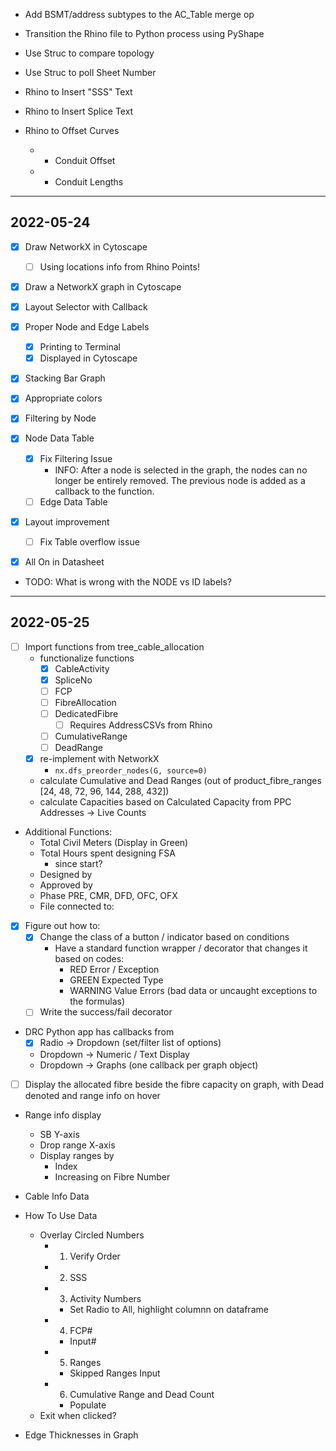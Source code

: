 - Add BSMT/address subtypes to the AC_Table merge op

- Transition the Rhino file to Python process using PyShape

- Use Struc to compare topology
- Use Struc to poll Sheet Number
- Rhino to Insert "SSS" Text
- Rhino to Insert Splice Text
- Rhino to Offset Curves
  - + Conduit Offset
  - + Conduit Lengths

---
## 2022-05-24

- [x] Draw NetworkX in Cytoscape 
  - [ ] Using locations info from Rhino Points!
- [x] Draw a NetworkX graph in Cytoscape

- [x] Layout Selector with Callback
- [x] Proper Node and Edge Labels
  - [x] Printing to Terminal
  - [x] Displayed in Cytoscape
- [x] Stacking Bar Graph
- [x] Appropriate colors
- [x] Filtering by Node

- [x] Node Data Table
  - [x] Fix Filtering Issue
    - INFO: After a node is selected in the graph, the nodes can no longer be entirely removed. The previous node is added as a callback to the function. 
  - [ ] Edge Data Table
- [x] Layout improvement
  - [ ] Fix Table overflow issue

- [x] All On in Datasheet
- TODO: What is wrong with the NODE vs ID labels?


---
## 2022-05-25

- [ ] Import functions from tree_cable_allocation
  - functionalize functions
    - [x] CableActivity
    - [x] SpliceNo
    - [ ] FCP
    - [ ] FibreAllocation
    - [ ] DedicatedFibre
      - [ ] Requires AddressCSVs from Rhino
    - [ ] CumulativeRange
    - [ ] DeadRange
  - [x] re-implement with NetworkX
    - `nx.dfs_preorder_nodes(G, source=0)`
  - calculate Cumulative and Dead Ranges (out of product_fibre_ranges [24, 48, 72, 96, 144, 288, 432])
  - calculate Capacities based on Calculated Capacity from PPC Addresses -> Live Counts

- Additional Functions:
  - Total Civil Meters (Display in Green)
  - Total Hours spent designing FSA 
    - since start?
  - Designed by
  - Approved by
  - Phase PRE, CMR, DFD, OFC, OFX
  - File connected to:

- [x] Figure out how to:
  - [x] Change the class of a button / indicator based on conditions
    - Have a standard function wrapper / decorator that changes it based on codes:
      - RED Error / Exception
      - GREEN Expected Type
      - WARNING Value Errors (bad data or uncaught exceptions to the formulas)
  - [ ] Write the success/fail decorator

- DRC Python app has callbacks from 
  - [x] Radio -> Dropdown (set/filter list of options)
  - Dropdown -> Numeric / Text Display
  - Dropdown -> Graphs (one callback per graph object)

- [ ] Display the allocated fibre beside the fibre capacity on graph, with Dead denoted and range info on hover
- Range info display
  - SB Y-axis
  - Drop range X-axis
  - Display ranges by
    - Index
    - Increasing on Fibre Number

- Cable Info Data

- How To Use Data
  - Overlay Circled Numbers
    - 1. Verify Order
    - 2. SSS
    - 3. Activity Numbers
      - Set Radio to All, highlight columnn on dataframe
    - 4. FCP#
      - Input#
    - 5. Ranges
      - Skipped Ranges Input
    - 6. Cumulative Range and Dead Count
      - Populate 
  - Exit when clicked?

- Edge Thicknesses in Graph